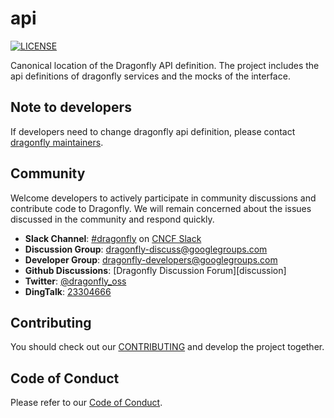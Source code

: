 # api

[![LICENSE](https://img.shields.io/github/license/dragonflyoss/api.svg?style=flat-square)](https://github.com/dragonflyoss/api/blob/main/LICENSE)

Canonical location of the Dragonfly API definition.
The project includes the api definitions of dragonfly services and the mocks of the interface.

## Note to developers

If developers need to change dragonfly api definition,
please contact [dragonfly maintainers](https://github.com/dragonflyoss/Dragonfly2/blob/main/MAINTAINERS.md).

## Community

Welcome developers to actively participate in community discussions
and contribute code to Dragonfly. We will remain
concerned about the issues discussed in the community and respond quickly.

- **Slack Channel**: [#dragonfly](https://cloud-native.slack.com/messages/dragonfly/) on [CNCF Slack](https://slack.cncf.io/)
- **Discussion Group**: <dragonfly-discuss@googlegroups.com>
- **Developer Group**: <dragonfly-developers@googlegroups.com>
- **Github Discussions**: [Dragonfly Discussion Forum][discussion]
- **Twitter**: [@dragonfly_oss](https://twitter.com/dragonfly_oss)
- **DingTalk**: [23304666](https://h5.dingtalk.com/circle/healthCheckin.html?dtaction=os&corpId=ding0ba5f94d8290b9f7f235fbadcd45de0c&f4462ef5-a7d=9bec3e94-b34&cbdbhh=qwertyuiop)

## Contributing

You should check out our
[CONTRIBUTING](https://github.com/dragonflyoss/Dragonfly2/blob/main/CONTRIBUTING.md) and develop the project together.

## Code of Conduct

Please refer to our [Code of Conduct](https://github.com/dragonflyoss/Dragonfly2/blob/main/CODE_OF_CONDUCT.md).
